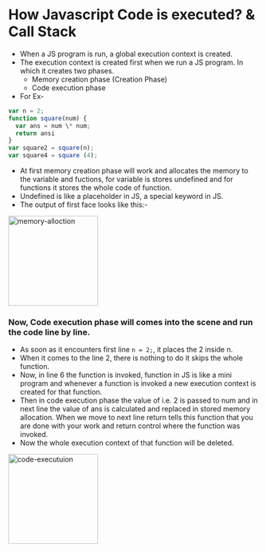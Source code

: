 # How Javascript Code is executed? & Call Stack

- When a JS program is run, a global execution context is created.
- The execution context is created first when we run a JS program. In which it creates two phases.
  - Memory creation phase (Creation Phase)
  - Code execution phase
- For Ex-

```javascript
var n = 2;
function square(num) {
  var ans = num \* num;
  return ansi
}
var square2 = square(n);
var square4 = square (4);
```

- At first memory creation phase will work and allocates the memory to the variable and fuctions, for variable is stores undefined and for functions it stores the whole code of function.
- Undefined is like a placeholder in JS, a special keyword in JS.
- The output of first face looks like this:-

<img width="180" alt="memory-alloction" src="https://github.com/Akash1298/JavaScript_Notes/assets/65884746/fd0b0833-4596-42e5-a6c1-611545c75029">

### Now, Code execution phase will comes into the scene and run the code line by line.

- As soon as it encounters first line `n = 2;`, it places the 2 inside n.
- When it comes to the line 2, there is nothing to do it skips the whole function.
- Now, in line 6 the function is invoked, function in JS is like a mini program and whenever a function is invoked a new execution context is created for that function.
- Then in code execution phase the value of i.e. 2 is passed to num and in next line the value of ans is calculated and replaced in stored memory allocation. When we move to next line return tells this function that you are done with your work and return control where the function was invoked.
- Now the whole execution context of that function will be deleted.

<img width="180" alt="code-executuion" src="https://github.com/Akash1298/JavaScript_Notes/assets/65884746/f73bbd15-99bc-4054-b25f-c14bfc940498">


